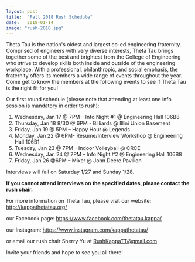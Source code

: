 ```yaml
---
layout: post
title:  "Fall 2018 Rush Schedule"
date:   2018-01-14
image: "rush-2018.jpg"
---
```


Theta Tau is the nation's oldest and largest co-ed engineering fraternity.
Comprised of engineers with very diverse interests, Theta Tau brings together
some of the best and brightest from the College of Engineering who strive to
develop skills both inside and outside of the engineering workplace. With a
professional, philanthropic, and social emphasis, the fraternity offers its
members a wide range of events throughout the year. Come get to know the members
at the following events to see if Theta Tau is the right fit for you!

Our first round schedule (please note that attending at least one info session
is mandatory in order to rush):

 1. Wednesday, Jan 17 @ 7PM – Info Night #1 @ Engineering Hall 106B8
 1. Thursday, Jan 18 8/30 @ 6PM - Billiards @ Illini Union Basement 
 1. Friday, Jan 19 @ 5PM – Happy Hour @ Legends
 1. Monday, Jan 22 @ 6PM- Resume/Interview Workshop @ Engineering Hall 106B1
 1. Tuesday, Jan 23 @ 7PM - Indoor Volleyball @ CRCE
 1. Wednesday, Jan 24 @ 7PM – Info Night #2 @ Engineering Hall 106B8
 1. Friday, Jan 26 @6PM – Mixer @ John Deere Pavilion

Interviews will fall on Saturday 1/27 and Sunday 1/28.

**If you cannot attend interviews on the specified dates, please contact the rush chair.**

For more information on Theta Tau, please visit our website: <http://kappathetatau.org/>

our Facebook page: <https://www.facebook.com/thetatau.kappa/>

our Instagram: <https://www.instagram.com/kappathetatau/>

or email our rush chair Sherry Yu at RushKappaTT@gmail.com

Invite your friends and hope to see you all there!
